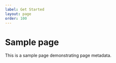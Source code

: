 ```yaml
---
label: Get Started
layout: page
order: 100
---
```


# Sample page

This is a sample page demonstrating page metadata.
